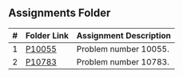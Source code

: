 ##  Assignments Folder

|   #   | Folder Link | Assignment Description |
| :---: | ----------- | ---------------------- |
|  1    | [P10055](https://github.com/Sudhir0228/4883-Programming_Techniques_Ray/tree/main/Assignments/P10055)| Problem number 10055. |
|  2    | [P10783](https://github.com/Sudhir0228/4883-Programming_Techniques_Ray/tree/main/Assignments/P10783)| Problem number 10783. |

